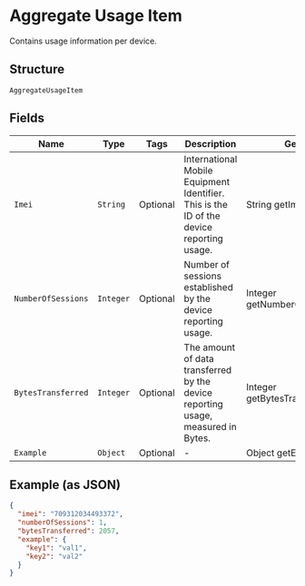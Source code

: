 
# Aggregate Usage Item

Contains usage information per device.

## Structure

`AggregateUsageItem`

## Fields

| Name | Type | Tags | Description | Getter | Setter |
|  --- | --- | --- | --- | --- | --- |
| `Imei` | `String` | Optional | International Mobile Equipment Identifier. This is the ID of the device reporting usage. | String getImei() | setImei(String imei) |
| `NumberOfSessions` | `Integer` | Optional | Number of sessions established by the device reporting usage. | Integer getNumberOfSessions() | setNumberOfSessions(Integer numberOfSessions) |
| `BytesTransferred` | `Integer` | Optional | The amount of data transferred by the device reporting usage, measured in Bytes. | Integer getBytesTransferred() | setBytesTransferred(Integer bytesTransferred) |
| `Example` | `Object` | Optional | - | Object getExample() | setExample(Object example) |

## Example (as JSON)

```json
{
  "imei": "709312034493372",
  "numberOfSessions": 1,
  "bytesTransferred": 2057,
  "example": {
    "key1": "val1",
    "key2": "val2"
  }
}
```

